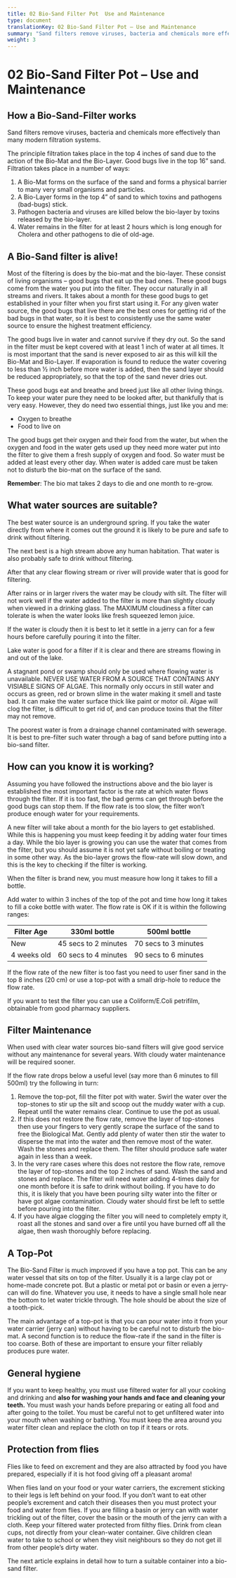 ```yaml
---
title: 02 Bio-Sand Filter Pot  Use and Maintenance
type: document
translationKey: 02 Bio-Sand Filter Pot – Use and Maintenance
summary: "Sand filters remove viruses, bacteria and chemicals more effectively than many modern filtration systems."
weight: 3
---
```

# 02 Bio-Sand Filter Pot – Use and Maintenance

## How a Bio-Sand-Filter works

Sand filters remove viruses, bacteria and chemicals more effectively than many modern filtration systems.

The principle filtration takes place in the top 4 inches of sand due to the action of the Bio-Mat and the Bio-Layer. Good bugs live in the top 16” sand. Filtration takes place in a number of ways:

1.  A Bio-Mat forms on the surface of the sand and forms a physical barrier to many very small organisms and particles.
2.  A Bio-Layer forms in the top 4” of sand to which toxins and pathogens (bad-bugs) stick.
3.  Pathogen bacteria and viruses are killed below the bio-layer by toxins released by the bio-layer.
4.  Water remains in the filter for at least 2 hours which is long enough for Cholera and other pathogens to die of old-age.

## A Bio-Sand filter is alive!

Most of the filtering is does by the bio-mat and the bio-layer. These consist of living organisms – good bugs that eat up the bad ones. These good bugs come from the water you put into the filter. They occur naturally in all streams and rivers. It takes about a month for these good bugs to get established in your filter when you first start using it. For any given water source, the good bugs that live there are the best ones for getting rid of the bad bugs in that water, so it is best to consistently use the same water source to ensure the highest treatment efficiency.

The good bugs live in water and cannot survive if they dry out. So the sand in the filter must be kept covered with at least 1 inch of water at all times. It is most important that the sand is never exposed to air as this will kill the Bio-Mat and Bio-Layer. If evaporation is found to reduce the water covering to less than ½ inch before more water is added, then the sand layer should be reduced appropriately, so that the top of the sand never dries out.

These good bugs eat and breathe and breed just like all other living things. To keep your water pure they need to be looked after, but thankfully that is very easy. However, they do need two essential things, just like you and me:

-   Oxygen to breathe
-   Food to live on

The good bugs get their oxygen and their food from the water, but when the oxygen and food in the water gets used up they need more water put into the filter to give them a fresh supply of oxygen and food. So water must be added at least every other day. When water is added care must be taken not to disturb the bio-mat on the surface of the sand.

**Remember**: The bio mat takes 2 days to die and one month to re-grow.

## What water sources are suitable?

The best water source is an underground spring. If you take the water directly from where it comes out the ground it is likely to be pure and safe to drink without filtering.

The next best is a high stream above any human habitation. That water is also probably safe to drink without filtering.

After that any clear flowing stream or river will provide water that is good for filtering.

After rains or in larger rivers the water may be cloudy with silt. The filter will not work well if the water added to the filter is more than slightly cloudy when viewed in a drinking glass. The MAXIMUM cloudiness a filter can tolerate is when the water looks like fresh squeezed lemon juice.

If the water is cloudy then it is best to let it settle in a jerry can for a few hours before carefully pouring it into the filter.

Lake water is good for a filter if it is clear and there are streams flowing in and out of the lake.

A stagnant pond or swamp should only be used where flowing water is unavailable. NEVER USE WATER FROM A SOURCE THAT CONTAINS ANY VISIABLE SIGNS OF ALGAE. This normally only occurs in still water and occurs as green, red or brown slime in the water making it smell and taste bad. It can make the water surface thick like paint or motor oil. Algae will clog the filter, is difficult to get rid of, and can produce toxins that the filter may not remove.

The poorest water is from a drainage channel contaminated with sewerage. It is best to pre-filter such water through a bag of sand before putting into a bio-sand filter.

## How can you know it is working?

Assuming you have followed the instructions above and the bio layer is established the most important factor is the rate at which water flows through the filter. If it is too fast, the bad germs can get through before the good bugs can stop them. If the flow rate is too slow, the filter won’t produce enough water for your requirements.

A new filter will take about a month for the bio layers to get established. While this is happening you must keep feeding it by adding water four times a day. While the bio layer is growing you can use the water that comes from the filter, but you should assume it is not yet safe without boiling or treating in some other way. As the bio-layer grows the flow-rate will slow down, and this is the key to checking if the filter is working.

When the filter is brand new, you must measure how long it takes to fill a bottle.

Add water to within 3 inches of the top of the pot and time how long it takes to fill a coke bottle with water. The flow rate is OK if it is within the following ranges:

| **Filter Age** | **330ml bottle**     | **500ml bottle**     |
|----------------|----------------------|----------------------|
| New            | 45 secs to 2 minutes | 70 secs to 3 minutes |
| 4 weeks old    | 60 secs to 4 minutes | 90 secs to 6 minutes |

If the flow rate of the new filter is too fast you need to user finer sand in the top 8 inches (20 cm) or use a top-pot with a small drip-hole to reduce the flow rate.

If you want to test the filter you can use a Coliform/E.Coli petrifilm, obtainable from good pharmacy suppliers.

## Filter Maintenance

When used with clear water sources bio-sand filters will give good service without any maintenance for several years. With cloudy water maintenance will be required sooner.

If the flow rate drops below a useful level (say more than 6 minutes to fill 500ml) try the following in turn:

1.  Remove the top-pot, fill the filter pot with water. Swirl the water over the top-stones to stir up the silt and scoop out the muddy water with a cup. Repeat until the water remains clear. Continue to use the pot as usual.
2.  If this does not restore the flow rate, remove the layer of top-stones then use your fingers to very gently scrape the surface of the sand to free the Biological Mat. Gently add plenty of water then stir the water to disperse the mat into the water and then remove most of the water. Wash the stones and replace them. The filter should produce safe water again in less than a week.
3.  In the very rare cases where this does not restore the flow rate, remove the layer of top-stones and the top 2 inches of sand. Wash the sand and stones and replace. The filter will need water adding 4-times daily for one month before it is safe to drink without boiling. If you have to do this, it is likely that you have been pouring silty water into the filter or have got algae contamination. Cloudy water should first be left to settle before pouring into the filter.
4.  If you have algae clogging the filter you will need to completely empty it, roast all the stones and sand over a fire until you have burned off all the algae, then wash thoroughly before replacing.

## A Top-Pot

The Bio-Sand Filter is much improved if you have a top pot. This can be any water vessel that sits on top of the filter. Usually it is a large clay pot or home-made concrete pot. But a plastic or metal pot or basin or even a jerry-can will do fine. Whatever you use, it needs to have a single small hole near the bottom to let water trickle through. The hole should be about the size of a tooth-pick.

The main advantage of a top-pot is that you can pour water into it from your water carrier (jerry can) without having to be careful not to disturb the bio-mat. A second function is to reduce the flow-rate if the sand in the filter is too coarse. Both of these are important to ensure your filter reliably produces pure water.

## General hygiene

If you want to keep healthy, you must use filtered water for all your cooking and drinking and **also for washing your hands and face and cleaning your teeth.** You must wash your hands before preparing or eating all food and after going to the toilet. You must be careful not to get unfiltered water into your mouth when washing or bathing. You must keep the area around you water filter clean and replace the cloth on top if it tears or rots.

## Protection from flies

Flies like to feed on excrement and they are also attracted by food you have prepared, especially if it is hot food giving off a pleasant aroma!

When flies land on your food or your water carriers, the excrement sticking to their legs is left behind on your food. If you don’t want to eat other people’s excrement and catch their diseases then you must protect your food and water from flies. If you are filling a basin or jerry can with water trickling out of the filter, cover the basin or the mouth of the jerry can with a cloth. Keep your filtered water protected from filthy flies. Drink from clean cups, not directly from your clean-water container. Give children clean water to take to school or when they visit neighbours so they do not get ill from other people’s dirty water.

The next article explains in detail how to turn a suitable container into a bio-sand filter.
